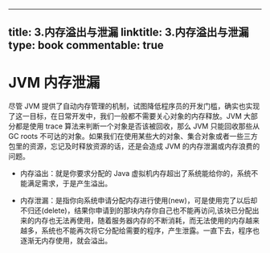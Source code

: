 
---
title: 3.内存溢出与泄漏
linktitle: 3.内存溢出与泄漏
type: book
commentable: true
---

# JVM 内存泄漏

尽管 JVM 提供了自动内存管理的机制，试图降低程序员的开发门槛，确实也实现了这一目标，在日常开发中，我们一般都不需要关心对象的内存释放。JVM 大部分都是使用 trace 算法来判断一个对象是否该被回收，那么 JVM 只能回收那些从 GC roots 不可达的对象。如果我们在使用某些大的对象、集合对象或者一些三方包里的资源，忘记及时释放资源的话，还是会造成 JVM 的内存泄漏或内存浪费的问题。

- 内存溢出：就是你要求分配的 Java 虚拟机内存超出了系统能给你的，系统不能满足需求，于是产生溢出。

- 内存泄漏：是指你向系统申请分配内存进行使用(new)，可是使用完了以后却不归还(delete)，结果你申请到的那块内存你自己也不能再访问,该块已分配出来的内存也无法再使用，随着服务器内存的不断消耗，而无法使用的内存越来越多，系统也不能再次将它分配给需要的程序，产生泄露。一直下去，程序也逐渐无内存使用，就会溢出。

    
